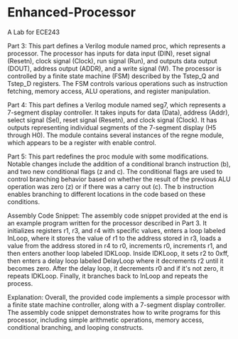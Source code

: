 # Enhanced-Processor
A Lab for ECE243

Part 3:
This part defines a Verilog module named proc, which represents a processor. The processor has inputs for data input (DIN), reset signal (Resetn), clock signal (Clock), run signal (Run), and outputs data output (DOUT), address output (ADDR), and a write signal (W). The processor is controlled by a finite state machine (FSM) described by the Tstep_Q and Tstep_D registers. The FSM controls various operations such as instruction fetching, memory access, ALU operations, and register manipulation.

Part 4:
This part defines a Verilog module named seg7, which represents a 7-segment display controller. It takes inputs for data (Data), address (Addr), select signal (Sel), reset signal (Resetn), and clock signal (Clock). It has outputs representing individual segments of the 7-segment display (H5 through H0). The module contains several instances of the regne module, which appears to be a register with enable control.

Part 5:
This part redefines the proc module with some modifications. Notable changes include the addition of a conditional branch instruction (b), and two new conditional flags (z and c). The conditional flags are used to control branching behavior based on whether the result of the previous ALU operation was zero (z) or if there was a carry out (c). The b instruction enables branching to different locations in the code based on these conditions.

Assembly Code Snippet:
The assembly code snippet provided at the end is an example program written for the processor described in Part 3. It initializes registers r1, r3, and r4 with specific values, enters a loop labeled InLoop, where it stores the value of r1 to the address stored in r3, loads a value from the address stored in r4 to r0, increments r0, increments r1, and then enters another loop labeled IDKLoop. Inside IDKLoop, it sets r2 to 0xff, then enters a delay loop labeled DelayLoop where it decrements r2 until it becomes zero. After the delay loop, it decrements r0 and if it's not zero, it repeats IDKLoop. Finally, it branches back to InLoop and repeats the process.

Explanation:
Overall, the provided code implements a simple processor with a finite state machine controller, along with a 7-segment display controller. The assembly code snippet demonstrates how to write programs for this processor, including simple arithmetic operations, memory access, conditional branching, and looping constructs.
